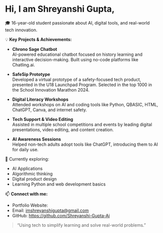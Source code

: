 # Hi, I am Shreyanshi Gupta,

🎓 16-year-old student passionate about AI, digital tools, and real-world tech innovation.

💡 **Key Projects & Achievements:**

- **Chrono Sage Chatbot**  
  AI-powered educational chatbot focused on history learning and interactive decision-making. Built using no-code platforms like Chatling.ai.

- **SafeSip Prototype**  
  Developed a virtual prototype of a safety-focused tech product, presented in the U18 Launchpad Program. Selected in the top 1000 in the School Innovation Marathon 2024.

- **Digital Literacy Workshops**  
  Attended workshops on AI and coding tools like Python, QBASIC, HTML, ChatGPT, Canva, and internet safety.

- **Tech Support & Video Editing**  
  Assisted in multiple school competitions and events by leading digital presentations, video editing, and content creation.

- **AI Awareness Sessions**  
  Helped non-tech adults adopt tools like ChatGPT, introducing them to AI for daily use.

🚀 Currently exploring:
- AI Applications
- Algorithmic thinking
- Digital product design
- Learning Python and web development basics

📫 **Connect with me:**
- Portfolio Website:
- Email: imshreyanshigupta@gmail.com
- GitHub: https://github.com/Shreyanshi-Gupta-Ai

> “Using tech to simplify learning and solve real-world problems.”
